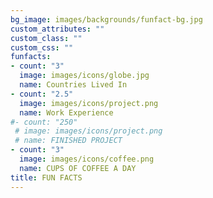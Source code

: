 ```yaml
---
bg_image: images/backgrounds/funfact-bg.jpg
custom_attributes: ""
custom_class: ""
custom_css: ""
funfacts:
- count: "3"
  image: images/icons/globe.jpg
  name: Countries Lived In
- count: "2.5"
  image: images/icons/project.png
  name: Work Experience
#- count: "250"
 # image: images/icons/project.png
 # name: FINISHED PROJECT
- count: "3"
  image: images/icons/coffee.png
  name: CUPS OF COFFEE A DAY
title: FUN FACTS
---
```

